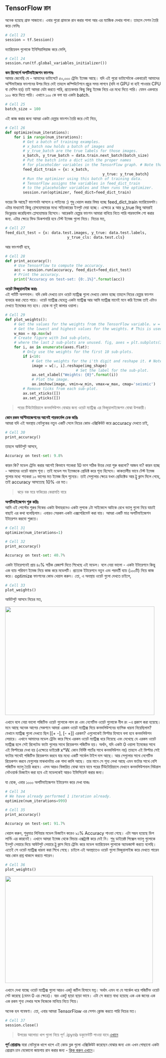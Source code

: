 ## TensorFlow রান  
অনেক হয়েছে গ্রাফ সাজানো। এবার পুরো গ্রাফকে রান করার পালা আর এর ম্যাজিক দেখার পালা। তাহলে সেশন তৈরি করে ফেলিঃ

```python
# Cell 23
session = tf.Session()
```

ভ্যারিয়েবল গুলোকে ইনিসিয়ালিয়াজ করে ফেলি,

```python
# Cell 24
session.run(tf.global_variables_initializer())
```

<strong>কম রিসোর্সে অপটিমাইজেশন ফাংশনঃ</strong>  
আমার জেনেছি যে - আমাদের ডাটাসেটে ৫০,০০০ ট্রেনিং ইমেজ আছে। যদি এই পুরো ডাটাসেটকে একবারেই আমাদের অপ্টিমাইজার ফাংশনের উপর দিয়ে দেই তাহলে কম্পিউটেশনে প্রচুর সময় লাগবে (যদি না GPU বা হাই পাওয়ার CPU বা মেশিন হয়) তাই আমরা যেটা করতে পারি, প্রত্যেকবার কিছু কিছু ইমেজ নিয়ে এর মধ্যে দিতে পারি। যেমন একবারে ১০০ করে দিতে পারি। এখানে ১০০ কে বলা হয় একটা batch.

```python
# Cell 25
batch_size = 100
```

এই কাজ করার জন্য আমরা একটা হেল্পার ফাংশন তৈরি করে নেই নিচে,

```python
# Cell 26
def optimize(num_iterations):
    for i in range(num_iterations):
        # Get a batch of training examples.
        # x_batch now holds a batch of images and
        # y_true_batch are the true labels for those images. 
        x_batch, y_true_batch = data.train.next_batch(batch_size)
        # Put the batch into a dict with the proper names
        # for placeholder variables in the TensorFlow graph. # Note that the placeholder for y_true_cls is not set # because it is not used during training. 
        feed_dict_train = {x: x_batch,
                                            y_true: y_true_batch}
        # Run the optimizer using this batch of training data.
        # TensorFlow assigns the variables in feed_dict_train
        # to the placeholder variables and then runs the optimizer. 
        session.run(optimizer, feed_dict=feed_dict_train)
```

ভয়ের কি আছে? ফাংশনটা আসলে ৪ লাইনের :) শুধু খেয়াল করার বিষয় হচ্ছে feed_dict_train ভ্যারিয়েবলটা। এটার মাধ্যমেই কিন্তু প্লেসহোল্ডারের মধ্যে সত্যিকারের ইনপুট দেয়া হচ্ছে। এক্ষেত্রে x আর y_true কিন্তু আমরাই ডিক্লেয়ার করেছিলাম প্লেসহোল্ডার হিসেবে।
আরেকটা হেল্পার ফাংশন আমারা বানিয়ে নিতে পারি পারফর্মেন্স শো করার জন্য. এটার ক্ষেত্রে ফিড ডিকশনারি হবে টেস্ট ইমেজ গুলো নিয়ে। নিচের মত,

```python
# Cell 27
feed_dict_test = {x: data.test.images, y_true: data.test.labels,
                            y_true_cls: data.test.cls}
```

আর ফাংশনটি হবে,

```python
# Cell 28
def print_accuracy():
    # Use TensorFlow to compute the accuracy.
    acc = session.run(accuracy, feed_dict=feed_dict_test)
    # Print the accuracy.
    print("Accuracy on test-set: {0:.1%}".format(acc))
```

<strong>ওয়েট ভিজুয়ালাইজ করাঃ</strong>   
এই পার্টটি অপশনাল। যদি কেউ দেখতে চান ওয়েট ম্যাট্রিক্স গুলো দেখতে কেমন হচ্ছে তাহলে নিচের হেল্পার ফাংশন ব্যবহার করা যেতে পারে। ওয়েট ম্যাট্রিক্স যেহেতু একটা ম্যাট্রিক্স আর আমি ম্যাট্রিক্স মানেই মনে করি ইমেজ তাই এটাও দেখতে ইমেজের মত হবে। হোক না দুই কালার ওয়ালা।

```python
# Cell 29
def plot_weights():
    # Get the values for the weights from the TensorFlow variable. w = session.run(weights)
    # Get the lowest and highest values for the weights. # This is used to correct the colour intensity across # the images so they can be compared with each other. w_min = np.min(w)
    w_max = np.max(w)
    # Create figure with 3x4 sub-plots,
    # where the last 2 sub-plots are unused. fig, axes = plt.subplots(3, 4) fig.subplots_adjust(hspace=0.3, wspace=0.3)
    for i, ax in enumerate(axes.flat):
        # Only use the weights for the first 10 sub-plots. 
        if i<10:
            # Get the weights for the i'th digit and reshape it. # Note that w.shape == (img_size_flat, 10)
            image = w[:, i].reshape(img_shape)
                                # Set the label for the sub-plot.
            ax.set_xlabel("Weights: {0}".format(i)) 
            # Plot the image.
            ax.imshow(image, vmin=w_min, vmax=w_max, cmap='seismic')
        # Remove ticks from each sub-plot.
        ax.set_xticks([])
        ax.set_yticks([])
```

<blockquote>পরের টিউটোরিয়ালে কনভলিউশন বোঝার জন্য ওয়েট ম্যাট্রিক্স এর ভিজুয়ালাইজেশন বোঝা উপকারী।</blockquote>  

<strong>কোন রকম অপ্টিমাজেশনের আগেই পারফর্মেন্স চেক করিঃ</strong>  
আমরা যদি এই অবস্থায় নোটবুকের নতুন একটি সেলে নিচের কোড এক্সিকিউট করে accuracy দেখতে চাই,

```python
# Cell 30
print_accuracy()
```

তাহলে আউটপুট আসবে,

```python
Accuracy on test-set: 9.8%
```

কারন কি? মডেল ট্রেনিং করার আগেই কিভাবে শতকরা 10 ভাগ সঠিক উত্তর দেয়া শুরু করলো? আজব না? কারন হচ্ছে - আমাদের ওয়েট বায়াস শূন্য। তাই মডেল সব ইমেজকে প্রেডিক্ট করে শূন্য হিসেবে। কাকতালীয় ভাবে টেস্ট ইমেজ গুলোর মধ্যে শতকরা ১০ ভাগের মত ইমেজ ছিল শূন্যের। তাই সেগুলোর ক্ষেত্রে যখন প্রেডিক্টেড আর ট্রু ক্লাস মিলে গেছে, তাই accuracy আসতেছে 10% এর মত।
<blockquote>ঝড়ে বক মরে ফকিরের কেরামতি বারে</blockquote>   

<strong>অপটিমাইজেশন শুরু করিঃ</strong>   
আমি এই পোস্টের শুরুর দিকের একটা উদাহরনেও একটা লুপকে ১টা সাইকেলে আটকে রেখে ভ্যালু গুলো নিয়ে যাচাই বাছাই এর কথা বলেছিলাম। এবারও সেরকম একটা এক্সপেরিমেন্ট করা যায়। আমরা একটি মাত্র অপটিমাইজেশন ইটারেশন করবো শুরুতে।

```python
# Cell 31
optimize(num_iterations=1)
```


```python
# Cell 32
print_accuracy()
```


```python
Accuracy on test-set: 40.7%
```

একটা ইটারেশনেই প্রায় ৪০% সঠিক রেজাল্ট দিতে শিখেছে এই মডেল। বলে নেয়া ভালো - একটা ইটারেশনে কিন্তু এক ব্যাচ পরিমাণ ইমেজ নিয়ে কাজ করে মডেলটি। প্রত্যেক ইটারেশনে নতুন এবং পরবর্তী ব্যাচ (১০০টি) নিয়ে কাজ করে। optimize ফাংশনের কোড খেয়াল করুন। তো, এ অবস্থায় ওয়েট গুলো দেখতে চাইলে,

```python
# Cell 33
plot_weights()
```

আউটপুট আসবে নিচের মত,

<img class="aligncenter size-full wp-image-1771" src="https://nuhil.files.wordpress.com/2017/05/screen-shot-2017-05-30-at-1-30-14-am.png" alt="" width="483" height="350" />

এখানে বলে নেয়া ভালো পজিটিভ ওয়েট গুলোকে লাল রং এবং নেগেটিভ ওয়েট গুলোকে নীল রং -এ প্রকাশ করা হয়েছে। মনে আছে অনেক আগের সেকশনে আমরা এরকম ওয়েট ম্যাট্রিক্স দিয়ে কনভলিউশনের ব্যাসিক ধারনা নিয়েছিলাম? যেখানে ম্যাট্রিক্স গুলো দেখতে ছিল [[+ -], [- +]] এরকম? এগুলোকেই ফিল্টার হিসাবে বলা হবে কনভলিউশন লেয়ারে। এখানে আমাদের মডেল ট্রেনিং করে শিখে এরকম ওয়েট ম্যাট্রিক্স ধরে নিয়েছে এবং দেখেছে যে এরকম ওয়েট ম্যাট্রিক্স হলে সেই রিলেটেড ফটো গুলোর সাথে রিয়েকশন পজিটিভ হয়।
অর্থাৎ, যদি একটা 0 ওয়ালা ইমেজের সাথে এই ফিল্টারের দেখা হয় (এক্ষেত্রে ডাইরেক্ট x*W. কোন নির্দিষ্ট পার্টের সাথে কনভলিউশন নয়) তাহলে এই ফিল্টার সেই ফটোর সাথেই পজিটিভ রিয়েকশন করবে যার মধ্যে একটি সার্কেল টাইপ দাগ আছে। আর সেগুলোর সাথে নেগেটিভ রিয়েকশন করবে যেগুলোর মাঝখানটায় এক গাদা কালি আছে। তার মানে সে শূন্য লেখা আছে এমন ফটোর সাথে বেশি পজিটিভ ভ্যালু তৈরি করবে। এসব আরও বিস্তারিত বোঝা যাবে যাবে পরের টিউটোরিয়ালে যেখানে কনভলিউশনাল নিউরাল নেটওয়ার্ক ডিজাইন করা হবে এই মডেলকেই আরও ইফিসিয়েন্ট করার জন্য।

যা হোক, এবার ১০০০ অপটিমাইজেশন ইটারেশন করে দেখা যাকঃ

```python
# Cell 34
# We have already performed 1 iteration already. 
optimize(num_iterations=999)
```


```python
# Cell 35
print_accuracy()
```


```python
Accuracy on test-set: 91.7%
```

খেয়াল করুন, শুধুমাত্র লিনিয়ার মডেল ডিজাইন করেও ৯১% Accuracy পাওয়া গেছে। এটা সম্ভব হয়েছে ডিপ লার্নিং এর কারনেই। এখানে আমরা ইমেজ থেকে ফিচার এক্সট্র্যাক্ট করে দেই নি। শুধু ডাইরেক্ট পিক্সেল ভ্যালু গুলোকে ইনপুট লেয়ারে দিয়ে আউটপুট লেয়ারে ট্রু ক্লাস দিয়ে ট্রেনিং করে মডেল ভ্যারিয়েবল গুলোকে অ্যাডজাস্ট করতে বলেছি। এতেই সে ওয়েট ম্যাট্রিক্স ধারনা করা শিখে গেছে।
চাইলে এই অবস্থাতেও ওয়েট গুলো ভিজুয়ালাইজ করে দেখতে পারেন আর কোন প্রশ্ন থাকলে করতে পারেন।

```python
# Cell 36
plot_weights()
```

<img class="aligncenter size-full wp-image-1772" src="https://nuhil.files.wordpress.com/2017/05/screen-shot-2017-05-30-at-1-31-16-am.png" alt="" width="478" height="345" />

এখানে দেখা যাচ্ছে ওয়েট ম্যাট্রিক্স গুলো আরও একটু জটিল হিসাবে মগ্ন। অর্থাৎ এমন না যে সার্কেল ধরে পজিটিভ ওয়েট সেট করেছে (যেমন 0 এর ক্ষেত্রে)। বরং একটু ছাড়া ছাড়া ভাবে। এটা সে করতে বাধ্য হয়েছে এক এক জনের এক এক রকম শূন্য লেখার সঙ্গে নিজেকে মানিয়ে নিতে গিয়ে।

অনেক হল গবেষণা। তো, এবার আমরা TensorFlow এর সেশন ক্লোজ করতে পারি নিচের মত।

```python
# Cell 37
session.close()
```

<blockquote>উপরের আলোচ্য ধাপ গুলো নিয়ে পূর্ণ .ipynb ডকুমেন্টটি পাওয়া যাবে <a href="https://github.com/nuhil/deep-learning-research/blob/master/TF-Linear-MNIST.ipynb">এখানে</a></blockquote>   

<strong>পূর্ণ প্রোগ্রামঃ</strong>
যারা নোটবুকে ধাপে ধাপে এই কোড ব্লক গুলো এক্সিকিউট করেছেন বোঝার জন্য এবং এখন গোছানো একটা প্রোগ্রাম চান যেকোনো জায়গায় রান করার জন্য - <a href="https://github.com/nuhil/deep-learning-research/blob/master/tf-mnist-lm-digit-classi.py">ক্লিক করুন এখানে</a>।


